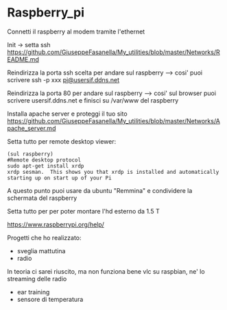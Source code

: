 # Raspberry_pi

Connetti il raspberry al modem tramite l'ethernet

Init -> setta ssh
https://github.com/GiuseppeFasanella/My_utilities/blob/master/Networks/README.md

Reindirizza la porta ssh scelta per andare sul raspberry --> cosi' puoi scrivere ssh -p xxx pi@usersif.ddns.net

Reindirizza la porta 80 per andare sul raspberry --> cosi' sul browser puoi scrivere usersif.ddns.net e finisci su /var/www del raspberry

Installa apache server e proteggi il tuo sito
https://github.com/GiuseppeFasanella/My_utilities/blob/master/Networks/Apache_server.md

Setta tutto per remote desktop viewer:
```
(sul raspberry)
#Remote desktop protocol
sudo apt-get install xrdp
xrdp sesman.  This shows you that xrdp is installed and automatically starting up on start up of your Pi
```

A  questo punto puoi usare da ubuntu "Remmina" e condividere la schermata del raspberry

Setta tutto per per poter montare l'hd esterno da 1.5 T

https://www.raspberrypi.org/help/

Progetti che ho realizzato:

* sveglia mattutina
* radio

In teoria ci sarei riuscito, ma non funziona bene vlc su raspbian, ne' lo streaming delle radio

* ear training
* sensore di temperatura
